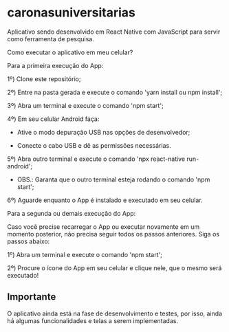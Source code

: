# caronasuniversitarias

Aplicativo sendo desenvolvido em React Native com JavaScript para servir como ferramenta de pesquisa.

Como executar o aplicativo em meu celular?

Para a primeira execução do App:

1º) Clone este repositório;

2º) Entre na pasta gerada e execute o comando 'yarn install ou npm install';

3º) Abra um terminal e execute o comando 'npm start';

4º) Em seu celular Android faça:

  - Ative o modo depuração USB nas opções de desenvolvedor;
  
  - Conecte o cabo USB e dê as permissões necessárias.
  
5º) Abra outro terminal e execute o comando 'npx react-native run-android';

  - OBS.: Garanta que o outro terminal esteja rodando o comando 'npm start';
  
6º) Aguarde enquanto o App é instalado e executado em seu celular.

Para a segunda ou demais execução do App:

Caso você precise recarregar o App ou executar novamente em um momento posterior, não precisa seguir todos os passos anteriores. Siga os passos abaixo:

1º) Abra um terminal e execute o comando 'npm start';

2º) Procure o ícone do App em seu celular e clique nele, que o mesmo será executado!

## Importante

O aplicativo ainda está na fase de desenvolvimento e testes, por isso, ainda há algumas funcionalidades e telas a serem implementadas.
